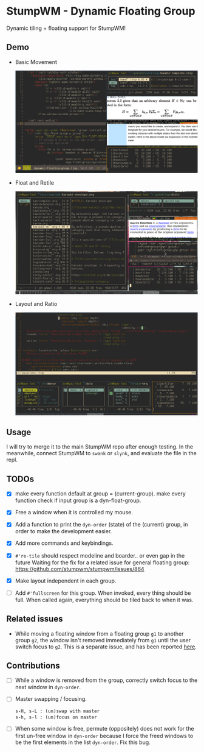 # StumpWM - Dynamic Floating Group

Dynamic tiling + floating support for StumpWM!

## Demo

+ Basic Movement

  ![Basic Movement](img/basic-movement.gif)

+ Float and Retile

  ![Float and Retile](img/float-and-retile.gif)

+ Layout and Ratio

  ![Layout and Ratio](img/layout-and-ratio.gif)

## Usage

I will try to merge it to the main StumpWM repo after enough
testing. In the meanwhile, connect StumpWM to `swank` or `slynk`,
and evaluate the file in the repl.

## TODOs

+ [X] make every function default at group = (current-group).
      make every function check if input group is a
      dyn-float-group.

+ [X] Free a window when it is controlled my mouse.

+ [X] Add a function to print the `dyn-order` (state) of the
      (current) group, in order to make the development easier.

+ [X] Add more commands and keybindings.

+ [X] `#'re-tile` should respect modeline and boarder.. or even
  gap in the future Waiting for the fix for a related issue for
  general floating group:
  https://github.com/stumpwm/stumpwm/issues/864

+ [X] Make layout independent in each group.
      
+ [ ] Add `#'fullscreen` for this group. When invoked, every
      thing should be full. When called again, everything should
      be tiled back to when it was.

## Related issues

+ While moving a floating window from a floating group `g1` to another group
  `g2`, the window isn't removed immediately from `g1` until the user switch
  focus to `g2`. This is a separate issue, and has been reported
  [here](https://github.com/stumpwm/stumpwm/issues/879).

## Contributions

+ [ ] While a window is removed from the group, correctly switch
      focus to the next window in `dyn-order`.

+ [ ] Master swapping / focusing.
 
      s-H, s-L : (un)swap with master
      s-h, s-l : (un)focus on master

+ [ ] When some window is free, permute (oppositely) does not
      work for the first un-free window in `dyn-order` because I
      force the freed windows to be the first elements in the
      list `dyn-order`. Fix this bug.
